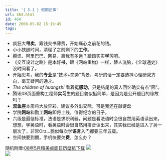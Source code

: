 ```yaml
---
title: '{ 5.1 } 假期记事'
url: 464.html
id: 464
date: 2008-05-02 15:19:49
tags:
---
```


*   疯狂大**甩卖**，筹钱交书薄费，开始痛心之前花的钱。
*   小小狭缝时间，清理了之前剩下的**工作**。
*   腾讯、阿里巴巴、网易，离我有多远？踏踏实实**学习**吧。
*   《交互设计之路》是本好**书**，跟《网站重构》一样，替人洗脑，《全球通史》没时间看了。
*   开始思考，我的**专业**是“技术+商务”背景，考研的话一定要选择心理研究方向，毫无疑问的通才。
*   _The children of huangshi_ 看着挺**感动**，只是结尾的真人回忆确实有点"囧"。
*   腾讯08页面重构工程师**实习**生的题目貌似挺简单，是因为是公开题目的缘故吗？
*   **双鱼座**本周将大放异彩，建议多外出交际，可是我还在敲键盘
*   学院**网站**和勤工**网站**即将上线，值得纪念的日子。
*   六级是最低标准，法语是求职利器，问题是看法语时会很自然用英语读出来，想想，学英语时，看英语时会很自然用拼音读出来，其实我已经是进入了另一层次了，非常Orz...貌似每次学**语言**入门都要三年五载。
*   空间快要到期，手机快要欠**费**，怎么办？

随机附赠:[08年5月精美桌面日历壁纸下载](http://www.waacoo.com/design/2008-may-desktop-wallpaper-download-for-your-pc.html "08年5月精美桌面日历壁纸下载") ![](http://pic.yupoo.com/waacoo/3324357b50e9/7f1xr4i1.jpg)  
![](http://pic.yupoo.com/waacoo/6061857b50f7/medium.jpg)